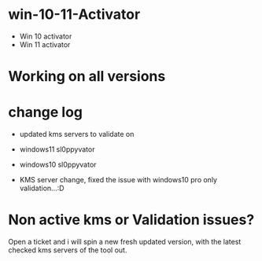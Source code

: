 # win-10-11-Activator
* Win 10 activator 
* Win 11 activator 
 
# Working on all versions 


# change log 

* updated kms servers to validate on
* windows11 sl0ppyvator
* windows10 sl0ppyvator

* KMS server change, fixed the issue with windows10 pro only validation...:D 
 

# Non active kms or Validation issues? 
Open a ticket and i will spin a new fresh updated version, with the latest checked kms servers of the tool out. 
